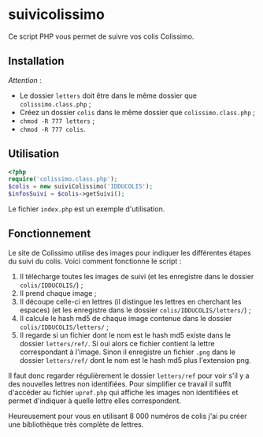 suivicolissimo
==============

Ce script PHP vous permet de suivre vos colis Colissimo.

## Installation
_Attention_ :
- Le dossier `letters` doit être dans le même dossier que `colissimo.class.php` ;
- Créez un dossier `colis` dans le même dossier que `colissimo.class.php` ;
- `chmod -R 777 letters` ;
- `chmod -R 777 colis`.

## Utilisation
```php
<?php
require('colissimo.class.php');
$colis = new suiviColissimo('IDDUCOLIS');
$infosSuivi = $colis->getSuivi();
```

Le fichier `index.php` est un exemple d'utilisation.

## Fonctionnement
Le site de Colissimo utilise des images pour indiquer les différentes étapes du suivi du colis. Voici comment fonctionne le script :
1. Il télécharge toutes les images de suivi (et les enregistre dans le dossier `colis/IDDUCOLIS/`) ;
2. Il prend chaque image ;
3. Il découpe celle-ci en lettres (il distingue les lettres en cherchant les espaces) (et les enregistre dans le dossier `colis/IDDUCOLIS/letters/`) ;
4. Il calcule le hash md5 de chaque image contenue dans le dossier `colis/IDDUCOLIS/letters/` ;
5. Il regarde si un fichier dont le nom est le hash md5 existe dans le dossier `letters/ref/`. Si oui alors ce fichier contient la lettre correspondant à l'image. Sinon il enregistre un fichier `.png` dans le dossier `letters/ref/` dont le nom est le hash md5 plus l'extension png.

Il faut donc regarder régulièrement le dossier `letters/ref` pour voir s'il y a des nouvelles lettres non identifiées. Pour simplifier ce travail il suffit d'accéder au fichier `upref.php` qui affiche les images non identifiées et permet d'indiquer à quelle lettre elles correspondent.

Heureusement pour vous en utilisant 8 000 numéros de colis j'ai pu créer une bibliothèque très complète de lettres.
